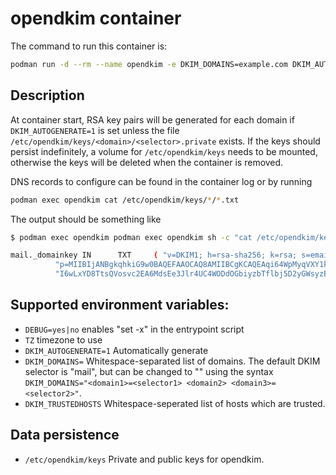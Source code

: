 # opendkim container

The command to run this container is:

```sh
podman run -d --rm --name opendkim -e DKIM_DOMAINS=example.com DKIM_AUTOGENERATE=1 -p 8891:8891 registry.opensuse.org/opensuse/opendkim
```

## Description

At container start, RSA key pairs will be generated for each domain if
`DKIM_AUTOGENERATE=1` is set  unless the file
`/etc/opendkim/keys/<domain>/<selector>.private` exists. If the keys
should persist indefinitely, a volume for `/etc/opendkim/keys` needs to be
mounted, otherwise the keys will be deleted when the container is removed.

DNS records to configure can be found in the container log or by running

``` sh
podman exec opendkim cat /etc/opendkim/keys/*/*.txt
```

The output should be something like

```sh
$ podman exec opendkim podman exec opendkim sh -c "cat /etc/opendkim/keys/*/*.txt"

mail._domainkey IN      TXT     ( "v=DKIM1; h=rsa-sha256; k=rsa; s=email; "
          "p=MIIBIjANBgkqhkiG9w0BAQEFAAOCAQ8AMIIBCgKCAQEAqi64WpMyqVXY1kj2NZ0sVxoWiYs5Z7/bdfqegXbcYv3f95U1Be8Jt52GqYLtm+0J/MgHztKkT/lD7N3ZCFnk1RwxMXm6EFKjfpBaU57NxP/uXzXYNCi50H38h0u8VVbKnhx6qY20Nw7kix4mAwkPe21B7bcaqjegdRJ281S05cddb9No+wJ7zS7KLAp/uJAROYwx4XTmF71XBl"
          "I6wLxYD8TtsQVosvc2EA6MdsEe3Jlr4UC4WODdOGbiyzbTflbj5D2yGWsyzEZKHtCRGoXpomFuBn/wx9N0ub94gSa7pxRcOMKGnHH3yZIwF5VKF8niAaY0cXEIWv9BCXeUlKgLTQIDAQAB" )  ; ----- DKIM key mail for example.com
```

## Supported environment variables:
- `DEBUG=yes|no`	enables "set -x" in the entrypoint script
- `TZ`		timezone to use
- `DKIM_AUTOGENERATE=1`	 Automatically generate
- `DKIM_DOMAINS=`	 Whitespace-separated list of domains. The default DKIM selector is "mail", but can be changed to "<selector>" using the syntax `DKIM_DOMAINS="<domain1>=<selector1> <domain2> <domain3>=<selector2>"`.
- `DKIM_TRUSTEDHOSTS`	 Whitespace-seperated list of hosts which are trusted.


## Data persistence
- `/etc/opendkim/keys`      Private and public keys for opendkim.
